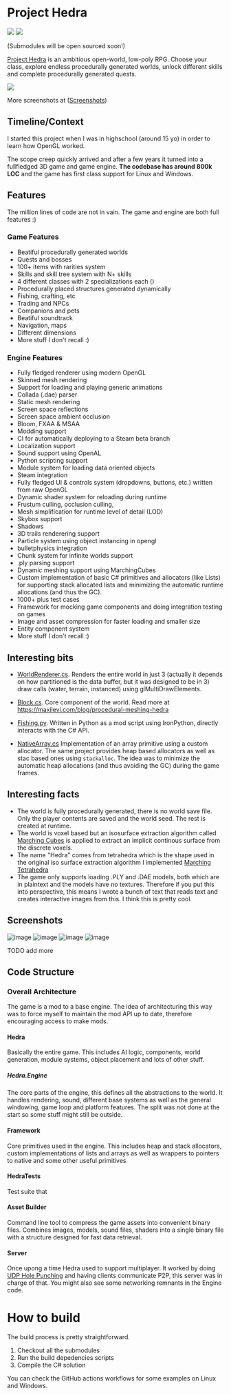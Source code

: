 # Project Hedra
![](https://github.com/maxilevi/project-hedra/actions/workflows/main.yml/badge.svg)
![](https://github.com/maxilevi/project-hedra/actions/workflows/deploy.yml/badge.svg)

(Submodules will be open sourced soon!)

[Project Hedra](https://store.steampowered.com/app/1009960/) is an ambitious open-world, low-poly RPG. Choose your class, explore endless procedurally generated worlds, unlock different skills and complete procedurally generated quests.

![](https://cdn.akamai.steamstatic.com/steam/apps/1009960/ss_4d11007f15cd0b1b5fd10e5c3464281b020d58ad.jpg?t=1675777899)

More screenshots at ([Screenshots](#Screenshots))

## Timeline/Context

I started this project when I was in highschool (around 15 yo) in order to learn how OpenGL worked. 

The scope creep quickly arrived and after a few years it turned into a fullfledged 3D game and game engine. **The codebase has around 800k LOC** and the game has first class support for Linux and Windows.

## Features

The million lines of code are not in vain. The game and engine are both full features :)

### Game Features
* Beatiful procedurally generated worlds
* Quests and bosses
* 100+ items with rarities system
* Skills and skill tree system with N+ skills
* 4 different classes with 2 specializations each ()
* Procedurally placed structures generated dynamically
* Fishing, crafting, etc
* Trading and NPCs
* Companions and pets
* Beatiful soundtrack
* Navigation, maps
* Different dimensions
* More stuff I don't recall :)

### Engine Features
* Fully fledged renderer using modern OpenGL
* Skinned mesh rendering 
* Support for loading and playing generic animations
* Collada (.dae) parser
* Static mesh rendering
* Screen space reflections
* Screen space ambient occlusion
* Bloom, FXAA & MSAA
* Modding support
* CI for automatically deploying to a Steam beta branch
* Localization support
* Sound support using OpenAL
* Python scripting support
* Module system for loading data oriented objects
* Steam integration
* Fully fledged UI & controls system (dropdowns, buttons, etc.) written from raw OpenGL
* Dynamic shader system for reloading during runtime
* Frustum culling, occlusion culling,
* Mesh simplification for runtime level of detail (LOD)
* Skybox support
* Shadows
* 3D trails renderering support
* Particle system using object instancing in opengl
* bulletphysics integration
* Chunk system for infinite worlds support
* .ply parsing support
* Dynamic meshing support using MarchingCubes
* Custom implementation of basic C# primitives and allocators (like Lists) for supporting stack allocated lists and minimizing the automatic runtime allocations (and thus the GC).
* 1000+ plus test cases
* Framework for mocking game components and doing integration testing on games
* Image and asset compression for faster loading and smaller size
* Entity component system 
* More stuff I don't recall :)

## Interesting bits

* [WorldRenderer.cs](https://github.com/maxilevi/project-hedra/blob/master/Hedra/Engine/Rendering/WorldRenderer.cs). Renders the entire world in just 3 (actually it depends on how partitioned is the data buffer, but it was designed to be in 3) draw calls (water, terrain, instanced) using glMultiDrawElements.

* [Block.cs](https://github.com/maxilevi/project-hedra/blob/master/Hedra/Engine/Generation/Block.cs). Core component of the world. Read more at https://maxilevi.com/blog/procedural-meshing-hedra

* [Fishing.py](https://github.com/maxilevi/project-hedra/blob/master/Hedra/Scripts/Fishing.py). Written in Python as a mod script using IronPython, directly interacts with the C# API.

* [NativeArray.cs](https://github.com/maxilevi/project-hedra/blob/master/Framework/NativeArray.cs) Implementation of an array primitive using a custom allocator. The same project provides heap based allocators as well as stac based ones using `stackalloc`. The idea was to minimize the automatic heap allocations (and thus avoiding the GC) during the game frames.

## Interesting facts

* The world is fully procedurally generated, there is no world save file. Only the player contents are saved and the world seed. The rest is created at runtime.
* The world is voxel based but an isosurface extraction algorithm called [Marching Cubes](https://en.wikipedia.org/wiki/Marching_cubes) is applied to extract an implicit continous surface from the discrete voxels.
* The name "Hedra" comes from tetrahedra which is the shape used in the original iso surface extraction algorithm I implemented [Marching Tetrahedra](https://en.wikipedia.org/wiki/Marching_tetrahedra)
* The game only supports loading .PLY and .DAE models, both which are in plaintext and the models have no textures. Therefore if you put this into perspective, this means I wrote a bunch of text that reads text and creates interactive images from this. I think this is pretty cool.

## Screenshots

![image](https://cdn.akamai.steamstatic.com/steam/apps/1009960/ss_b36484e33d3c9f18555a3f55d60149d3913ad73a.jpg?t=1675777899)
![image](https://cdn.akamai.steamstatic.com/steam/apps/1009960/ss_e5a785f7eed4f5e1c652b8f7368f12bbf42f151e.jpg?t=1675777899)
![image](https://cdn.akamai.steamstatic.com/steam/apps/1009960/ss_b8abea9f49243d1d4f5145e2627019c76b6ad520.jpg?t=1675777899)
![image](https://cdn.akamai.steamstatic.com/steam/apps/1009960/ss_0e5de5ddf3c8b23d3efc64a1912dd42b2fdea31c.jpg?t=1675777899)

 TODO add more

## Code Structure

### Overall Architecture

The game is a mod to a base engine. The idea of architecturing this way was to force myself to maintain the mod API up to date, therefore encouraging access to make mods.

#### Hedra

Basically the entire game. This includes AI logic, components, world generation, module systems, object placement and lots of other stuff.

##### Hedra.Engine

The core parts of the engine, this defines all the abstractions to the world. It handles rendering, sound, different base systems as well as the general windowing, game loop and platform features. The split was not done at the start so some stuff might still be outside.

#### Framework

Core primitives used in the engine. This includes heap and stack allocators, custom implementations of lists and arrays as well as wrappers to pointers to native and some other useful primitives

#### HedraTests

Test suite that

#### Asset Builder

Command line tool to compress the game assets into convenient binary files. Combines images, models, sound files, shaders into a single binary file with a structure designed for fast data retrieval.

#### Server

Once upong a time Hedra used to support multiplayer. It worked by doing [UDP Hole Punching](https://en.wikipedia.org/wiki/UDP_hole_punching) and having clients communicate P2P, this server was in charge of that. You might also see some networking remnants in the Engine code.

# How to build

The build process is pretty straightforward.
1. Checkout all the submodules
2. Run the build depedencies scripts
3. Compile the C# solution

You can check the GitHub actions workflows for some examples on Linux and Windows.

